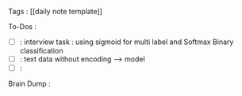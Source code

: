 Tags : [[daily note template]]

To-Dos :
- [ ] : interview task : using sigmoid for multi label and Softmax Binary classification
- [ ] : text data without encoding --> model
- [ ] : 

Brain Dump :

